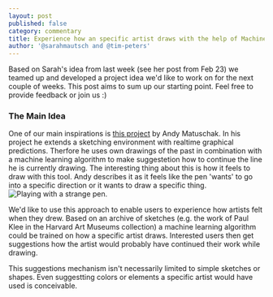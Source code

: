 ```yaml
---
layout: post
published: false
category: commentary
title: Experience how an specific artist draws with the help of Machine Learning
author: '@sarahmautsch and @tim-peters'
---
```

Based on Sarah's idea from last week (see her post from Feb 23) we teamed up and developed a project idea we'd like to work on for the next couple of weeks. This post aims to sum up our starting point. Feel free to provide feedback or join us :)

### The Main Idea

One of our main inspirations is [this project](https://twitter.com/andy_matuschak/status/955126796743098368) by Andy Matuschak. In his project he extends a sketching environment with realtime graphical predictions. Therfore he uses own drawings of the past in combination with a machine learning algorithm to make suggestetion how to continue the line he is currently drawing. 
The interesting thing about this is how it feels to draw with this tool. Andy describes it as it feels like the pen 'wants' to go into a specific direction or it wants to draw a specific thing.
![Playing with a strange pen.]({{site.baseurl}}/assets/ezgif-1-f0abf7a942.gif)

We'd like to use this approach to enable users to experience how artists felt when they drew. Based on an archive of sketches (e.g. the work of Paul Klee in the Harvard Art Museums collection) a machine learning algorithm could be trained on how a specific artist draws. Interested users then get suggestions how the artist would probably have continued their work while drawing.

This suggestions mechanism isn't necessarily limited to simple sketches or shapes. Even suggestting colors or elements a specific artist would have used is conceivable.